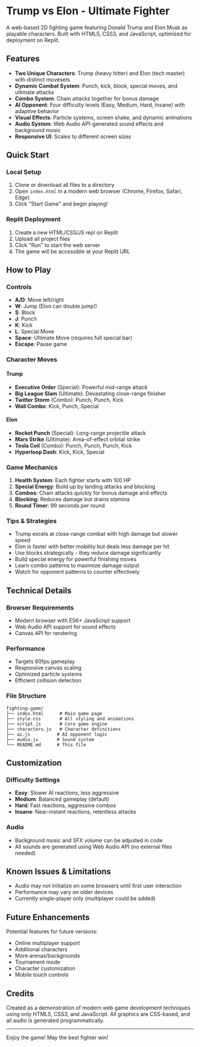 # Trump vs Elon - Ultimate Fighter

A web-based 2D fighting game featuring Donald Trump and Elon Musk as playable characters. Built with HTML5, CSS3, and JavaScript, optimized for deployment on Replit.

## Features

- **Two Unique Characters**: Trump (heavy hitter) and Elon (tech master) with distinct movesets
- **Dynamic Combat System**: Punch, kick, block, special moves, and ultimate attacks
- **Combo System**: Chain attacks together for bonus damage
- **AI Opponent**: Four difficulty levels (Easy, Medium, Hard, Insane) with adaptive behavior
- **Visual Effects**: Particle systems, screen shake, and dynamic animations
- **Audio System**: Web Audio API-generated sound effects and background music
- **Responsive UI**: Scales to different screen sizes

## Quick Start

### Local Setup
1. Clone or download all files to a directory
2. Open `index.html` in a modern web browser (Chrome, Firefox, Safari, Edge)
3. Click "Start Game" and begin playing!

### Replit Deployment
1. Create a new HTML/CSS/JS repl on Replit
2. Upload all project files
3. Click "Run" to start the web server
4. The game will be accessible at your Replit URL

## How to Play

### Controls
- **A/D**: Move left/right
- **W**: Jump (Elon can double jump!)
- **S**: Block
- **J**: Punch
- **K**: Kick
- **L**: Special Move
- **Space**: Ultimate Move (requires full special bar)
- **Escape**: Pause game

### Character Moves

#### Trump
- **Executive Order** (Special): Powerful mid-range attack
- **Big League Slam** (Ultimate): Devastating close-range finisher
- **Twitter Storm** (Combo): Punch, Punch, Kick
- **Wall Combo**: Kick, Punch, Special

#### Elon
- **Rocket Punch** (Special): Long-range projectile attack
- **Mars Strike** (Ultimate): Area-of-effect orbital strike
- **Tesla Coil** (Combo): Punch, Punch, Punch, Kick
- **Hyperloop Dash**: Kick, Kick, Special

### Game Mechanics

1. **Health System**: Each fighter starts with 100 HP
2. **Special Energy**: Build up by landing attacks and blocking
3. **Combos**: Chain attacks quickly for bonus damage and effects
4. **Blocking**: Reduces damage but drains stamina
5. **Round Timer**: 99 seconds per round

### Tips & Strategies

- Trump excels at close-range combat with high damage but slower speed
- Elon is faster with better mobility but deals less damage per hit
- Use blocks strategically - they reduce damage significantly
- Build special energy for powerful finishing moves
- Learn combo patterns to maximize damage output
- Watch for opponent patterns to counter effectively

## Technical Details

### Browser Requirements
- Modern browser with ES6+ JavaScript support
- Web Audio API support for sound effects
- Canvas API for rendering

### Performance
- Targets 60fps gameplay
- Responsive canvas scaling
- Optimized particle systems
- Efficient collision detection

### File Structure
```
fighting-game/
├── index.html      # Main game page
├── style.css       # All styling and animations
├── script.js       # Core game engine
├── characters.js   # Character definitions
├── ai.js          # AI opponent logic
├── audio.js       # Sound system
└── README.md      # This file
```

## Customization

### Difficulty Settings
- **Easy**: Slower AI reactions, less aggressive
- **Medium**: Balanced gameplay (default)
- **Hard**: Fast reactions, aggressive combos
- **Insane**: Near-instant reactions, relentless attacks

### Audio
- Background music and SFX volume can be adjusted in code
- All sounds are generated using Web Audio API (no external files needed)

## Known Issues & Limitations

- Audio may not initialize on some browsers until first user interaction
- Performance may vary on older devices
- Currently single-player only (multiplayer could be added)

## Future Enhancements

Potential features for future versions:
- Online multiplayer support
- Additional characters
- More arenas/backgrounds
- Tournament mode
- Character customization
- Mobile touch controls

## Credits

Created as a demonstration of modern web game development techniques using only HTML5, CSS3, and JavaScript. All graphics are CSS-based, and all audio is generated programmatically.

---

Enjoy the game! May the best fighter win!